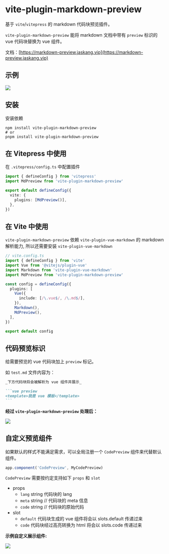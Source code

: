# vite-plugin-markdown-preview

基于 `vite`/`vitepress` 的 markdown 代码块预览插件。

`vite-plugin-markdown-preview` 能将 markdown 文档中带有 `preview` 标识的 vue 代码块替换为 vue 组件。

文档：[https://markdown-preview.jaskang.vip](https://markdown-preview.jaskang.vip)

## 示例

![](https://markdown-preview.jaskang.vip/1.png)

## 安装

安装依赖

```shell
npm install vite-plugin-markdown-preview
# or
pnpm install vite-plugin-markdown-preview
```

## 在 Vitepress 中使用

在 `.vitepress/config.ts` 中配置插件

```ts
import { defineConfig } from 'vitepress'
import MdPreview from 'vite-plugin-markdown-preview'

export default defineConfig({
  vite: {
    plugins: [MdPreview()],
  },
})
```

## 在 Vite 中使用

`vite-plugin-markdown-preview` 依赖 `vite-plugin-vue-markdown` 的 markdown 解析能力, 所以还需要安装 `vite-plugin-vue-markdown`

```ts
// vite.config.ts
import { defineConfig } from 'vite'
import Vue from '@vitejs/plugin-vue'
import Markdown from 'vite-plugin-vue-markdown'
import MdPreview from 'vite-plugin-markdown-preview'

const config = defineConfig({
  plugins: [
    Vue({
      include: [/\.vue$/, /\.md$/],
    }),
    Markdown(),
    MdPreview(),
  ],
})

export default config
```

## 代码预览标识

给需要预览的 vue 代码块加上 `preview` 标记。

如 `test.md` 文件内容为：

````markdown
_下方代码块将会被解析为 vue 组件并展示_

```vue preview
<template>我是 vue 模板</template>
```
````

**经过 `vite-plugin-markdown-preview` 处理后：**

![](https://markdown-preview.jaskang.vip/2.png)

## 自定义预览组件

如果默认的样式不能满足需求，可以全局注册一个 `CodePreview` 组件来代替默认组件。

```ts
app.component('CodePreview', MyCodePreview)
```

`CodePreview` 需要按约定支持如下 `props` 和 `slot`

- props
  - `lang` string 代码块的 lang
  - `meta` string // 代码块的 meta 信息
  - `code` string // 代码块的原始代码
- slot
  - `default` 代码块生成的 vue 组件将会以 slots.default 传递过来
  - `code` 代码块经过高亮转换为 html 将会以 slots.code 传递过来

**示例自定义展示组件:**

![](https://markdown-preview.jaskang.vip/3.png)
